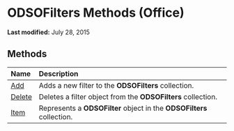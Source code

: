 
# ODSOFilters Methods (Office)

 **Last modified:** July 28, 2015


## Methods



|**Name**|**Description**|
|:-----|:-----|
| [Add](ced18180-09bf-7663-66d5-7543ac7f6b84.md)|Adds a new filter to the  **ODSOFilters** collection.|
| [Delete](0c2e8b91-e14d-1303-2239-986162ff038b.md)|Deletes a filter object from the  **ODSOFilters** collection.|
| [Item](eff21bc3-dc55-82a4-d405-2d4842c8bfa0.md)|Represents a  **ODSOFilter** object in the **ODSOFilters** collection.|
